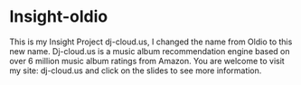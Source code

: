 Insight-oldio
=============

This is my Insight Project dj-cloud.us, I changed the name from Oldio to this new name. 
Dj-cloud.us is a music album recommendation engine based on over 6 million music album ratings from Amazon. 
You are welcome to visit my site: dj-cloud.us and click on the slides to see more information. 

